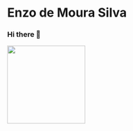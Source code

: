 # Enzo de Moura Silva

### Hi there 👋

<img loading="lazy" height="180em" src="[https://github-readme-stats.vercel.app/api/top-langs/?username=seu-usuário-aqui&layout=compact&langs_count=7&theme=dracula](https://media.giphy.com/media/6lsW1YMkojWrC/giphy.gif)"/>
<!--
**Enzomoloi/Enzomoloi** is a ✨ _special_ ✨ repository because its `README.md` (this file) appears on your GitHub profile.

Here are some ideas to get you started:

- 🔭 I’m currently working on ...
- 🌱 I’m currently learning ...
- 👯 I’m looking to collaborate on ...
- 🤔 I’m looking for help with ...
- 💬 Ask me about ...
- 📫 How to reach me: ...
- 😄 Pronouns: ...
- ⚡ Fun fact: ...
-->
